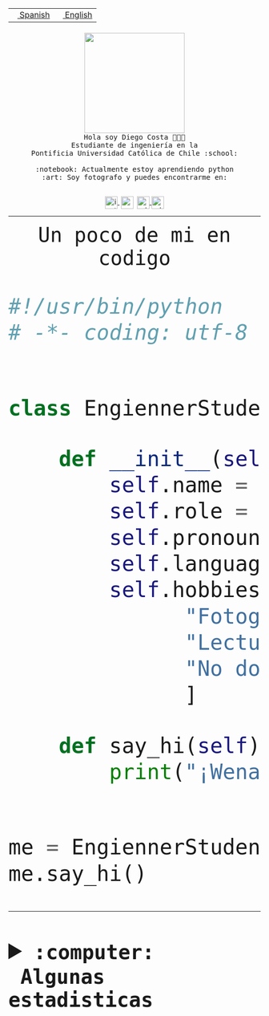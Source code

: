 <table border="0"  align="right">
 <tr><td><a href="README.md"><img src="https://upload.wikimedia.org/wikipedia/commons/thumb/8/89/Bandera_de_Espa%C3%B1a.svg/1200px-Bandera_de_Espa%C3%B1a.svg.png" height="10"> Spanish</a></td>
 <td><a href="README.en.md"><img src="https://upload.wikimedia.org/wikipedia/commons/a/a4/Flag_of_the_United_States.svg" height="10"> English</a></td></tr>
</table><br><br><br>


<p align="center">
  <img src="https://github.com/diegocostares/diegocostares/blob/main/Images/aaa2.gif?raw=true" height="200px" weight="200px">
  <br><samp>
    Hola soy Diego Costa 👨🏻‍💻<br>
    Estudiante de ingeniería en la <br>
    Pontificia Universidad Católica de Chile :school:<br>
  <br>
    :notebook: Actualmente estoy aprendiendo python <br>
    :art: Soy fotografo y puedes encontrarme en: <br>
  <br></samp>
  
</p>

<p align="center">
   <a href="https://instagram.com/diegocosta_no" target="blank">
    <img 
    align="center" src="https://cdn.jsdelivr.net/npm/simple-icons@3.0.1/icons/instagram.svg" alt="instagram" height="25px" width="25px" />
  </a>
  <a style="border: 3px solid; color: white;"href="https://t.me/diegocosta_no" target="blank">
  <img
  align="center" alt="Telegram" width="25px" src="https://icons-for-free.com/iconfiles/png/512/Telegram-1324888767380505522.png" />
</a>
<a href="https://api.whatsapp.com/send?phone=56971897835&text=Hola!" target="blank">
  <img
  align="center" alt="wtsp" width="25px" src="https://img.icons8.com/pastel-glyph/2x/whatsapp--v2.png" />
</a>
<a href="https://www.linkedin.com/in/diego-costa-786249213/" target="blank">
  <img
  align="center" alt="wtsp" width="25px" src="https://img.icons8.com/metro/452/linkedin.png" />
</a>

  </a>
</p>

---


<p align="center"><font size="25"><samp>Un poco de mi en codigo</samp></front></p>


```python
#!/usr/bin/python
# -*- coding: utf-8 -*-


class EngiennerStudent:

    def __init__(self):
        self.name = "Diego Costa"
        self.role = "Estudiante"
        self.pronouns = "he/him"
        self.language_spoken = ["es_CL", "en_US"]
        self.hobbies = [
              "Fotografia",
              "Lectura",
              "No dormir",
              ]

    def say_hi(self):
        print("¡Wena mundo!")


me = EngiennerStudent()
me.say_hi()
```
---
<details>
  <summary><b><samp>:computer: &nbsp;Algunas estadisticas</samp></b></summary>
  <br/></p>

<!--START_SECTION:waka-->
![Code Time](http://img.shields.io/badge/Code%20Time-788%20hrs%2028%20mins-blue)

**Soy nocturno 🦉** 

```text
🌞 Mañana                 9 commits           ░░░░░░░░░░░░░░░░░░░░░░░░░   00.41 % 
🌆 Día                    684 commits         ████████░░░░░░░░░░░░░░░░░   30.96 % 
🌃 Tarde                  944 commits         ███████████░░░░░░░░░░░░░░   42.73 % 
🌙 Noche                  572 commits         ██████░░░░░░░░░░░░░░░░░░░   25.89 % 
```
📅 **Soy más productivo los Martes** 

```text
Lunes                    342 commits         ████░░░░░░░░░░░░░░░░░░░░░   15.48 % 
Martes                   449 commits         █████░░░░░░░░░░░░░░░░░░░░   20.33 % 
Miércoles                301 commits         ███░░░░░░░░░░░░░░░░░░░░░░   13.63 % 
Jueves                   274 commits         ███░░░░░░░░░░░░░░░░░░░░░░   12.40 % 
Viernes                  365 commits         ████░░░░░░░░░░░░░░░░░░░░░   16.52 % 
Sábado                   204 commits         ██░░░░░░░░░░░░░░░░░░░░░░░   09.23 % 
Domingo                  274 commits         ███░░░░░░░░░░░░░░░░░░░░░░   12.40 % 
```


📊 **Esta semana me dediqué a** 

```text
🐱‍💻 Proyectos: 
2023-1-S4-Grupo2-Movil   1 hr 20 mins        █████████████░░░░░░░░░░░░   51.05 % 
2023-1-S4-Grupo2-Web     35 mins             ██████░░░░░░░░░░░░░░░░░░░   22.20 % 
diagramas                16 mins             ███░░░░░░░░░░░░░░░░░░░░░░   10.21 % 
gpti-scrapper-main       13 mins             ██░░░░░░░░░░░░░░░░░░░░░░░   08.72 % 
WEB                      12 mins             ██░░░░░░░░░░░░░░░░░░░░░░░   07.82 % 
```


 Last Updated on 09/04/2023 14:15:55 UTC
<!--END_SECTION:waka-->
  
  

<p align="center"> <img src="https://github-readme-stats.vercel.app/api?username=diegocostares&show_icons=true&theme=ayu-mirage" alt="abhisheknaiidu" /></p>
 
</details>
